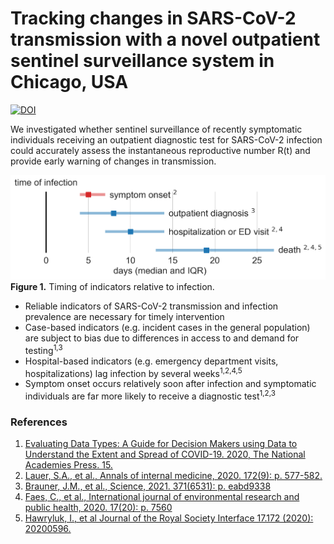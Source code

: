 # Tracking changes in SARS-CoV-2 transmission with a novel outpatient sentinel surveillance system in Chicago, USA

[![DOI](https://zenodo.org/badge/467318671.svg)](https://zenodo.org/badge/latestdoi/467318671)

We investigated whether sentinel surveillance of recently symptomatic individuals receiving an outpatient diagnostic test for SARS-CoV-2 infection could accurately assess the instantaneous reproductive number R(t) and provide early warning of changes in transmission.

![Timing of indicators relative to infection](https://github.com/numalariamodeling/chicago_sentinel_surveillance/blob/main/time_to_indicator.png)
**Figure 1.** Timing of indicators relative to infection.

* Reliable indicators of SARS-CoV-2 transmission and infection prevalence are necessary for timely intervention
* Case-based indicators (e.g. incident cases in the general population) are subject to bias due to differences in access to and demand for testing<sup>1,3</sup>
* Hospital-based indicators (e.g. emergency department visits, hospitalizations) lag infection by several weeks<sup>1,2,4,5</sup>
* Symptom onset occurs relatively soon after infection and symptomatic individuals are far more likely to receive a diagnostic test<sup>1,2,3</sup>

### References
1. [Evaluating Data Types: A Guide for Decision Makers using Data to Understand the Extent and Spread of COVID-19. 2020, The National Academies Press. 15.](https://nap.nationalacademies.org/catalog/25826/evaluating-data-types-a-guide-for-decision-makers-using-data)
2. [Lauer, S.A., et al., Annals of internal medicine, 2020. 172(9): p. 577-582.](https://www.ncbi.nlm.nih.gov/pmc/articles/PMC7081172/)
3. [Brauner, J.M., et al., Science, 2021. 371(6531): p. eabd9338](https://www.ncbi.nlm.nih.gov/pmc/articles/PMC7877495/)
4. [Faes, C., et al., International journal of environmental research and public health, 2020. 17(20): p. 7560](https://www.ncbi.nlm.nih.gov/pmc/articles/PMC7589278/)
5. [Hawryluk, I., et al Journal of the Royal Society Interface 17.172 (2020): 20200596.](https://europepmc.org/article/PMC/7729050)




